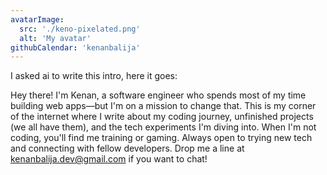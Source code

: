 ```yaml
---
avatarImage:
  src: './keno-pixelated.png'
  alt: 'My avatar'
githubCalendar: 'kenanbalija'
---
```

I asked ai to write this intro, here it goes:

Hey there! I'm Kenan, a software engineer who spends most of my time building web apps—but I'm on a mission to change that. This is my corner of the internet where I write about my coding journey, unfinished projects (we all have them), and the tech experiments I'm diving into. When I'm not coding, you'll find me training or gaming. Always open to trying new tech and connecting with fellow developers. Drop me a line at kenanbalija.dev@gmail.com if you want to chat!
